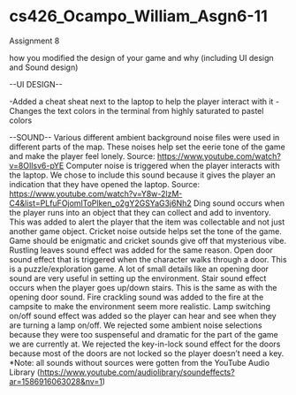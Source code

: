 # cs426_Ocampo_William_Asgn6-11

Assignment 8

how you modified the design of your game and why (including UI design and Sound design)

--UI DESIGN--

-Added a cheat sheat next to the laptop to help the player interact with it
-Changes the text colors in the terminal from highly saturated to pastel colors





--SOUND--
Various different ambient background noise files were used in different parts of the map. These noises help set the eerie tone of the game and make the player feel lonely. Source: https://www.youtube.com/watch?v=8OIlsv6-pYE
Computer noise is triggered when the player interacts with the laptop. We chose to include this sound because it gives the player an indication that they have opened the laptop. Source: https://www.youtube.com/watch?v=Y8w-2lzM-C4&list=PLfuFOjomlToPlken_o2gY2GSYaG3j6Nh2
Ding sound occurs when the player runs into an object that they can collect and add to inventory. This was added to alert the player that the item was collectable and not just another game object. 
Cricket noise outside helps set the tone of the game. Game should be enigmatic and cricket sounds give off that mysterious vibe. Rustling leaves sound effect was added for the same reason.
Open door sound effect that is triggered when the character walks through a door. This is a puzzle/exploration game. A lot of small details like an opening door sound are very useful in setting up the environment.
Stair sound effect occurs when the player goes up/down stairs. This is the same as with the opening door sound.
Fire crackling sound was added to the fire at the campsite to make the environment seem more realistic. 
Lamp switching on/off sound effect was added so the player can hear and see when they are turning a lamp on/off.
We rejected some ambient noise selections because they were too suspenseful and dramatic for the part of the game we are currently at.
We rejected the key-in-lock sound effect for the doors because most of the doors are not locked so the player doesn’t need a key.
*Note: all sounds without sources were gotten from the YouTube Audio Library (https://www.youtube.com/audiolibrary/soundeffects?ar=1586916063028&nv=1)
